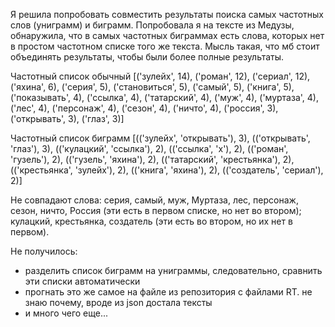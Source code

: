 Я решила попробовать совместить результаты поиска самых частотных слов (униграмм) и биграмм. Попробовала я на тексте из Медузы, обнаружила, что в самых частотных биграммах есть слова, которых нет в простом частотном списке того же текста. 
Мысль такая, что мб стоит объединять результаты, чтобы были более полные результаты. 


Частотный список обычный
[('зулейх', 14), ('роман', 12), ('сериал', 12), ('яхина', 6), ('серия', 5), ('становиться', 5), ('самый', 5), ('книга', 5), ('показывать', 4), ('ссылка', 4), ('татарский', 4), ('муж', 4), ('муртаза', 4), ('лес', 4), ('персонаж', 4), ('сезон', 4), ('ничто', 4), ('россия', 3), ('открывать', 3), ('глаз', 3)]

Частотный список биграмм 
[(('зулейх', 'открывать'), 3), (('открывать', 'глаз'), 3), (('кулацкий', 'ссылка'), 2), (('ссылка', 'х'), 2), (('роман', 'гузель'), 2), (('гузель', 'яхина'), 2), (('татарский', 'крестьянка'), 2), (('крестьянка', 'зулейх'), 2), (('книга', 'яхина'), 2), (('создатель', 'сериал'), 2)]

Не совпадают слова: серия, самый, муж, Муртаза, лес, персонаж, сезон, ничто, Россия (эти есть в первом списке, но нет во втором); кулацкий, крестьянка, создатель (эти есть во втором, но их нет в первом). 

Не получилось: 
- разделить список биграмм на униграммы, следовательно, сравнить эти списки автоматически
- прогнать это же самое на файле из репозитория с файлами RT. не знаю почему, вроде из json достала тексты
- и много чего еще... 
